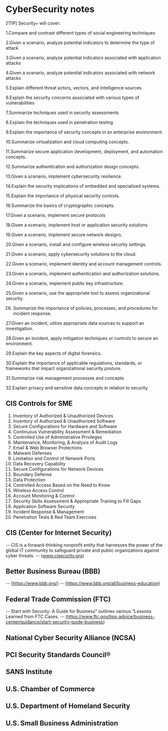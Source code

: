 # CyberSecurity notes

[!TIP] Security+ will cover:

1.Compare and contrast different types of social engineering techniques

2.Given a scenario, analyze potential indicators to determine the type of attack

3.Given a scenario, analyze potential indicators associated with application attacks

4.Given a scenario, analyze potential indicators associated with network attacks

5.Explain different threat actors, vectors, and intelligence sources

6.Explain the security concerns associated with various types of vulnerabilities

7.Summarize techniques used in security assessments

8.Explain the techniques used in penetration testing

9.Explain the importance of security concepts in an enterprise environment. 

10.Summarize virtualization and cloud computing concepts. 

11.Summarize secure application development, deployment, and automation concepts. 

12.Summarize authentication and authorization design concepts. 

13.Given a scenario, implement cybersecurity resilience. 

14.Explain the security implications of embedded and specialized systems. 

15.Explain the importance of physical security controls. 

16.Summarize the basics of cryptographic concepts. 

17.Given a scenario, implement secure protocols 

18.Given a scenario, implement host or application security solutions 

19.Given a scenario, implement secure network designs. 

20.Given a scenario, install and configure wireless security settings. 

21.Given a scenario, apply cybersecurity solutions to the cloud. 

22.Given a scenario, implement identity and account management controls. 

23.Given a scenario, implement authentication and authorization solutions. 

24.Given a scenario, implement public key infrastructure. 

25.Given a scenario, use the appropriate tool to assess organizational security.

26. Summarize the importance of policies, processes, and procedures for incident response. 

27.Given an incident, utilize appropriate data sources to support an investigation. 

28.Given an incident, apply mitigation techniques or controls to secure an environment. 

29.Explain the key aspects of digital forensics. 

30.Explain the importance of applicable regulations, standards, or frameworks that impact organizational security posture. 

31.Summarize risk management processes and concepts 

32.Explain privacy and sensitive data concepts in relation to security. 

## CIS Controls for SME

1. Inventory of Authorized & Unauthorized Devices
2. Inventory of Authorized & Unauthorized Software
3. Secure Configurations for Hardware and Software
4. Continuous Vulnerability Assessment & Remediation
5. Controlled Use of Administrative Privileges
6. Maintenance, Monitoring, & Analysis of Audit Logs
7. Email & Web Browser Protections
8. Malware Defenses
9. Limitation and Control of Network Ports
10. Data Recovery Capability
11. Secure Configurations for Network Devices
12. Boundary Defense
13. Data Protection
14. Controlled Access Based on the Need to Know
15. Wireless Access Control
16. Account Monitoring & Control
17. Security Skills Assessment & Appropriate Training to Fill Gaps
18. Application Software Security
19. Incident Response & Management
20. Penetration Tests & Red Team Exercises


## CIS (Center for Internet Security)
-- CIS is a forward-thinking nonprofit entity that harnesses the power of the global IT community to safeguard private and public organizations against cyber threats.
-- (www.cisecurity.org)

## Better Business Bureau (BBB)
-- (https://www.bbb.org/)
-- (https://www.bbb.org/all/business-education)

## Federal Trade Commission (FTC)
-- Start with Security: A Guide for Business” outlines various “Lessons Learned from FTC Cases.
-- (https://www.ftc.gov/tips-advice/business-center/guidance/start-security-guide-business)

## National Cyber Security Alliance (NCSA)

## PCI Security Standards Council®

## SANS Institute

## U.S. Chamber of Commerce

## U.S. Department of Homeland Security

## U.S. Small Business Administration
